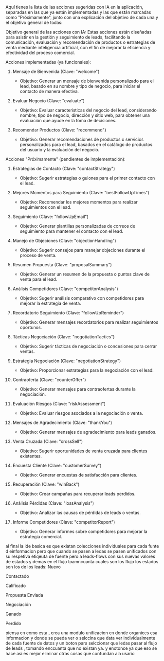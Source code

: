 Aquí tienes la lista de las acciones sugeridas con IA en la aplicación, separadas en las que ya están implementadas y las que están marcadas como "Próximamente", junto con una explicación del objetivo de cada una y el objetivo general de todas:

Objetivo general de las acciones con IA: Estas acciones están diseñadas para asistir en la gestión y seguimiento de leads, facilitando la comunicación, evaluación y recomendación de productos o estrategias de venta mediante inteligencia artificial, con el fin de mejorar la eficiencia y efectividad del proceso comercial.

Acciones implementadas (ya funcionales):

1. Mensaje de Bienvenida (Clave: "welcome")

   - Objetivo: Generar un mensaje de bienvenida personalizado para el lead, basado en su nombre y tipo de negocio, para iniciar el contacto de manera efectiva.

2. Evaluar Negocio (Clave: "evaluate")

   - Objetivo: Evaluar características del negocio del lead, considerando nombre, tipo de negocio, dirección y sitio web, para obtener una evaluación que ayude en la toma de decisiones.

3. Recomendar Productos (Clave: "recommend")

   - Objetivo: Generar recomendaciones de productos o servicios personalizados para el lead, basados en el catálogo de productos del usuario y la evaluación del negocio.

Acciones "Próximamente" (pendientes de implementación):

1. Estrategias de Contacto (Clave: "contactStrategy")

   - Objetivo: Sugerir estrategias o guiones para el primer contacto con el lead.

2. Mejores Momentos para Seguimiento (Clave: "bestFollowUpTimes")

   - Objetivo: Recomendar los mejores momentos para realizar seguimientos con el lead.

3. Seguimiento (Clave: "followUpEmail")

   - Objetivo: Generar plantillas personalizadas de correos de seguimiento para mantener el contacto con el lead.

4. Manejo de Objeciones (Clave: "objectionHandling")

   - Objetivo: Sugerir consejos para manejar objeciones durante el proceso de venta.

5. Resumen Propuesta (Clave: "proposalSummary")

   - Objetivo: Generar un resumen de la propuesta o puntos clave de venta para el lead.

6. Análisis Competidores (Clave: "competitorAnalysis")

   - Objetivo: Sugerir análisis comparativo con competidores para mejorar la estrategia de venta.

7. Recordatorio Seguimiento (Clave: "followUpReminder")

   - Objetivo: Generar mensajes recordatorios para realizar seguimientos oportunos.

8. Tácticas Negociación (Clave: "negotiationTactics")

   - Objetivo: Sugerir tácticas de negociación o concesiones para cerrar ventas.

9. Estrategia Negociación (Clave: "negotiationStrategy")

   - Objetivo: Proporcionar estrategias para la negociación con el lead.

10. Contraoferta (Clave: "counterOffer")

    - Objetivo: Generar mensajes para contraofertas durante la negociación.

11. Evaluación Riesgos (Clave: "riskAssessment")

    - Objetivo: Evaluar riesgos asociados a la negociación o venta.

12. Mensajes de Agradecimiento (Clave: "thankYou")

    - Objetivo: Generar mensajes de agradecimiento para leads ganados.

13. Venta Cruzada (Clave: "crossSell")

    - Objetivo: Sugerir oportunidades de venta cruzada para clientes existentes.

14. Encuesta Cliente (Clave: "customerSurvey")

    - Objetivo: Generar encuestas de satisfacción para clientes.

15. Recuperación (Clave: "winBack")

    - Objetivo: Crear campañas para recuperar leads perdidos.

16. Análisis Pérdidas (Clave: "lossAnalysis")

    - Objetivo: Analizar las causas de pérdidas de leads o ventas.

17. Informe Competidores (Clave: "competitorReport")

    - Objetivo: Generar informes sobre competidores para mejorar la estrategia comercial.




al final la ide basica es que exiatan colecciones individuales para cada funte d einformacion pero que cuando se pasen a ledas se pasen unificados con su respetiva etiqeuta de fuente pero a leads-flows con sus nuevas valores de estados y demas en el flujo toamncuanta cuales son los flujo los estados  son los de los leads: 
  Nuevo


  Contactado


  Calificado


  Propuesta Enviada
 

  Negociación

  Ganado

  Perdido

  piensa en como esta , crea una  modulo unificacion  en donde organices esa informacion y donde se pueda ver o selccina que data ver individualmente de cada fuente de datos y un boton para selccionar que ledas pasar al flujo de leads , tomando enccuanta que no existan ya. y enotonce ya que eso se hace asi es mejor eliminar otras cosas que confundan ala usario  